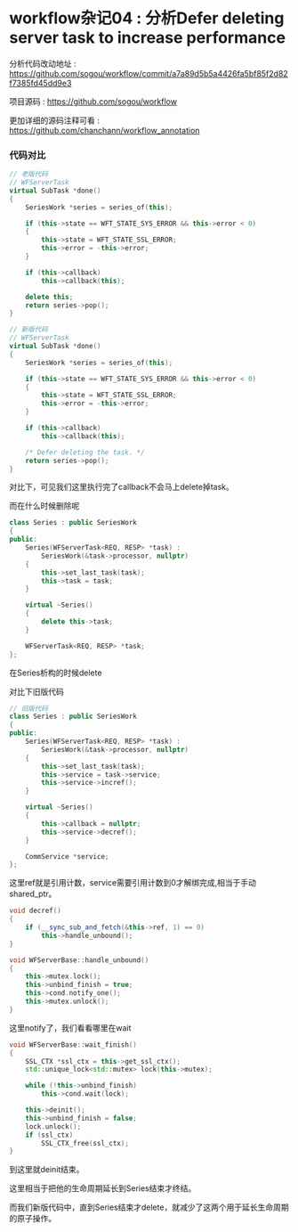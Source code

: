 # workflow杂记04 : 分析Defer deleting server task to increase performance

分析代码改动地址 : https://github.com/sogou/workflow/commit/a7a89d5b5a4426fa5bf85f2d82f7385fd45dd9e3

项目源码 : https://github.com/sogou/workflow

更加详细的源码注释可看 : https://github.com/chanchann/workflow_annotation

### 代码对比

```cpp
// 老版代码
// WFServerTask
virtual SubTask *done()
{
    SeriesWork *series = series_of(this);

    if (this->state == WFT_STATE_SYS_ERROR && this->error < 0)
    {
        this->state = WFT_STATE_SSL_ERROR;
        this->error = -this->error;
    }

    if (this->callback)
        this->callback(this);

    delete this;
    return series->pop();
}
```

```cpp
// 新版代码
// WFServerTask
virtual SubTask *done()
{
    SeriesWork *series = series_of(this);

    if (this->state == WFT_STATE_SYS_ERROR && this->error < 0)
    {
        this->state = WFT_STATE_SSL_ERROR;
        this->error = -this->error;
    }

    if (this->callback)
        this->callback(this);

    /* Defer deleting the task. */
    return series->pop();
}
```

对比下，可见我们这里执行完了callback不会马上delete掉task。

而在什么时候删除呢

```cpp
class Series : public SeriesWork
{
public:
    Series(WFServerTask<REQ, RESP> *task) :
        SeriesWork(&task->processor, nullptr)
    {
        this->set_last_task(task);
        this->task = task;
    }

    virtual ~Series()
    {
        delete this->task;
    }

    WFServerTask<REQ, RESP> *task;
};
```

在Series析构的时候delete

对比下旧版代码

```cpp
// 旧版代码
class Series : public SeriesWork
{
public:
    Series(WFServerTask<REQ, RESP> *task) :
        SeriesWork(&task->processor, nullptr)
    {
        this->set_last_task(task);
        this->service = task->service;
        this->service->incref();
    }

    virtual ~Series()
    {
        this->callback = nullptr;
        this->service->decref();
    }

    CommService *service;
};
```

这里ref就是引用计数，service需要引用计数到0才解绑完成,相当于手动shared_ptr。

```cpp
void decref()
{
    if (__sync_sub_and_fetch(&this->ref, 1) == 0)
        this->handle_unbound();
}
```

```cpp
void WFServerBase::handle_unbound()
{
	this->mutex.lock();
	this->unbind_finish = true;
	this->cond.notify_one();
	this->mutex.unlock();
}
```

这里notify了，我们看看哪里在wait

```cpp
void WFServerBase::wait_finish()
{
	SSL_CTX *ssl_ctx = this->get_ssl_ctx();
	std::unique_lock<std::mutex> lock(this->mutex);

	while (!this->unbind_finish)
		this->cond.wait(lock);

	this->deinit();
	this->unbind_finish = false;
	lock.unlock();
	if (ssl_ctx)
		SSL_CTX_free(ssl_ctx);
}
```

到这里就deinit结束。

这里相当于把他的生命周期延长到Series结束才终结。

而我们新版代码中，直到Series结束才delete，就减少了这两个用于延长生命周期的原子操作。


